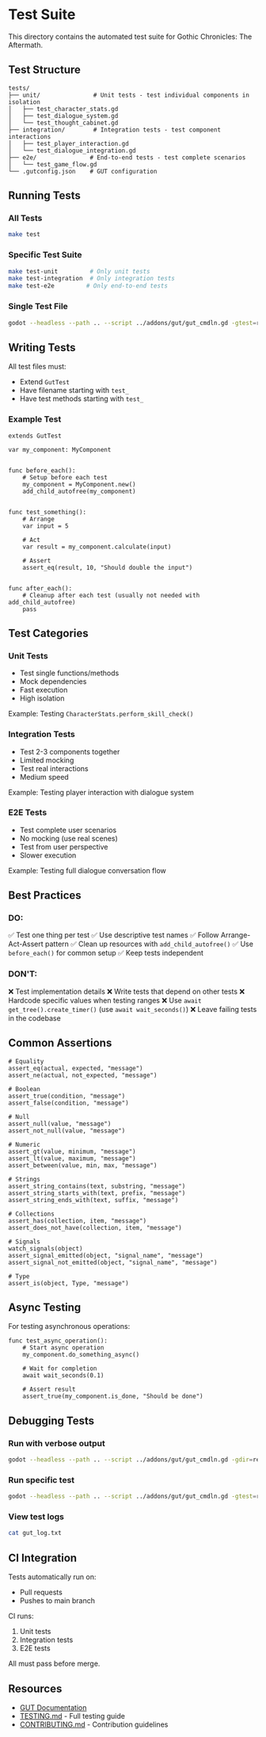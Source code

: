 # Test Suite

This directory contains the automated test suite for Gothic Chronicles: The Aftermath.

## Test Structure

```
tests/
├── unit/               # Unit tests - test individual components in isolation
│   ├── test_character_stats.gd
│   ├── test_dialogue_system.gd
│   └── test_thought_cabinet.gd
├── integration/        # Integration tests - test component interactions
│   ├── test_player_interaction.gd
│   └── test_dialogue_integration.gd
├── e2e/               # End-to-end tests - test complete scenarios
│   └── test_game_flow.gd
└── .gutconfig.json    # GUT configuration
```

## Running Tests

### All Tests
```bash
make test
```

### Specific Test Suite
```bash
make test-unit         # Only unit tests
make test-integration  # Only integration tests
make test-e2e         # Only end-to-end tests
```

### Single Test File
```bash
godot --headless --path .. --script ../addons/gut/gut_cmdln.gd -gtest=res://tests/unit/test_character_stats.gd
```

## Writing Tests

All test files must:
- Extend `GutTest`
- Have filename starting with `test_`
- Have test methods starting with `test_`

### Example Test

```gdscript
extends GutTest

var my_component: MyComponent


func before_each():
    # Setup before each test
    my_component = MyComponent.new()
    add_child_autofree(my_component)


func test_something():
    # Arrange
    var input = 5
    
    # Act
    var result = my_component.calculate(input)
    
    # Assert
    assert_eq(result, 10, "Should double the input")


func after_each():
    # Cleanup after each test (usually not needed with add_child_autofree)
    pass
```

## Test Categories

### Unit Tests
- Test single functions/methods
- Mock dependencies
- Fast execution
- High isolation

Example: Testing `CharacterStats.perform_skill_check()`

### Integration Tests
- Test 2-3 components together
- Limited mocking
- Test real interactions
- Medium speed

Example: Testing player interaction with dialogue system

### E2E Tests
- Test complete user scenarios
- No mocking (use real scenes)
- Test from user perspective
- Slower execution

Example: Testing full dialogue conversation flow

## Best Practices

### DO:
✅ Test one thing per test
✅ Use descriptive test names
✅ Follow Arrange-Act-Assert pattern
✅ Clean up resources with `add_child_autofree()`
✅ Use `before_each()` for common setup
✅ Keep tests independent

### DON'T:
❌ Test implementation details
❌ Write tests that depend on other tests
❌ Hardcode specific values when testing ranges
❌ Use `await get_tree().create_timer()` (use `await wait_seconds()`)
❌ Leave failing tests in the codebase

## Common Assertions

```gdscript
# Equality
assert_eq(actual, expected, "message")
assert_ne(actual, not_expected, "message")

# Boolean
assert_true(condition, "message")
assert_false(condition, "message")

# Null
assert_null(value, "message")
assert_not_null(value, "message")

# Numeric
assert_gt(value, minimum, "message")
assert_lt(value, maximum, "message")
assert_between(value, min, max, "message")

# Strings
assert_string_contains(text, substring, "message")
assert_string_starts_with(text, prefix, "message")
assert_string_ends_with(text, suffix, "message")

# Collections
assert_has(collection, item, "message")
assert_does_not_have(collection, item, "message")

# Signals
watch_signals(object)
assert_signal_emitted(object, "signal_name", "message")
assert_signal_not_emitted(object, "signal_name", "message")

# Type
assert_is(object, Type, "message")
```

## Async Testing

For testing asynchronous operations:

```gdscript
func test_async_operation():
    # Start async operation
    my_component.do_something_async()
    
    # Wait for completion
    await wait_seconds(0.1)
    
    # Assert result
    assert_true(my_component.is_done, "Should be done")
```

## Debugging Tests

### Run with verbose output
```bash
godot --headless --path .. --script ../addons/gut/gut_cmdln.gd -gdir=res://tests/unit -glog=2
```

### Run specific test
```bash
godot --headless --path .. --script ../addons/gut/gut_cmdln.gd -gtest=res://tests/unit/test_character_stats.gd
```

### View test logs
```bash
cat gut_log.txt
```

## CI Integration

Tests automatically run on:
- Pull requests
- Pushes to main branch

CI runs:
1. Unit tests
2. Integration tests
3. E2E tests

All must pass before merge.

## Resources

- [GUT Documentation](https://github.com/bitwes/Gut/wiki)
- [TESTING.md](../TESTING.md) - Full testing guide
- [CONTRIBUTING.md](../CONTRIBUTING.md) - Contribution guidelines
